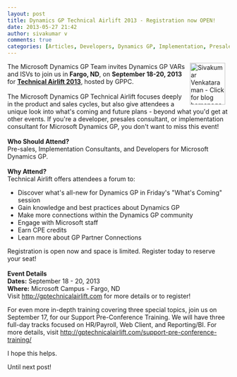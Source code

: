```yaml
---
layout: post
title: Dynamics GP Technical Airlift 2013 - Registration now OPEN!
date: 2013-05-27 21:42
author: sivakumar v
comments: true
categories: [Articles, Developers, Dynamics GP, Implementation, Presales, Sivakumar Venkataraman, Technical Airlift, Uncategorized]
---
```

<p style="text-align: left;"><a title="Sivakumar Venkataraman - Click for blog homepage"><img src="https://microsofttpd.github.io/assets/0871.sivav.jpg" alt="Sivakumar Venkataraman - Click for blog homepage" width="80" height="95" align="right" border="0" hspace="10" /></a>The Microsoft Dynamics GP Team invites Dynamics GP VARs and ISVs to join us in <strong>Fargo, ND</strong>, on <strong>September 18-20, 2013</strong> for <strong><a title="Technical Airlift 2013" href="http://gptechnicalairlift.com/" target="_blank">Technical Airlift 2013</a></strong>, hosted by GPPC.<br /><br />The Microsoft Dynamics GP Technical Airlift focuses deeply in the product and sales cycles, but also give attendees a unique look into what's coming and future plans - beyond what you'd get at other events. If you're a developer, presales consultant, or implementation consultant for Microsoft Dynamics GP, you don't want to miss this event!<br /><br /><strong>Who Should Attend?</strong><br />Pre-sales, Implementation Consultants, and Developers for Microsoft Dynamics GP.<br /><br /><strong>Why Attend?</strong><br />Technical Airlift offers attendees a forum to:</p>
<ul>
<li>Discover what's all-new for Dynamics GP in Friday's "What's Coming" session</li>
<li>Gain knowledge and best practices about Dynamics GP</li>
<li>Make more connections within the Dynamics GP community</li>
<li>Engage with Microsoft staff</li>
<li>Earn CPE credits</li>
<li>Learn more about GP Partner Connections</li>
</ul>
<p>Registration is open now and space is limited. Register today to reserve your seat!<br /><br /><strong>Event Details</strong><br /><strong>Dates:</strong> September 18 - 20, 2013<br /><strong>Where:</strong> Microsoft Campus - Fargo, ND<br />Visit <a title="http://gptechnicalairlift.com" href="http://gptechnicalairlift.com" target="_parent">http://gptechnicalairlift.com</a> for more details or to register!</p>
<p>For even more in-depth training covering three special topics, join us on September 17, for our Support Pre-Conference Training. We will have three full-day tracks focused on HR/Payroll, Web Client, and Reporting/BI. For more details, visit <a title="http://gptechnicalairlift.com/support-pre-conference-training/" href="http://gptechnicalairlift.com/support-pre-conference-training/" target="_blank">http://gptechnicalairlift.com/support-pre-conference-training/</a></p>
<p>I hope this helps.</p>
<p>Until next post!</p>
